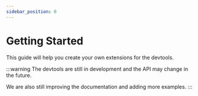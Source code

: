 ```yaml
---
sidebar_position: 0
---
```


# Getting Started

This guide will help you create your own extensions for the devtools.

:::warning
The devtools are still in development and the API may change in the future.

We are also still improving the documentation and adding more examples.
:::
